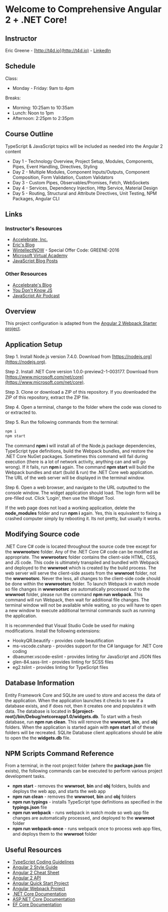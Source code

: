 # Welcome to Comprehensive Angular 2 + .NET Core!

## Instructor

Eric Greene - [http://t4d.io](http://t4d.io) - [LinkedIn](https://www.linkedin.com/in/ericwgreene)

## Schedule

Class:

- Monday - Friday: 9am to 4pm

Breaks:

- Morning: 10:25am to 10:35am
- Lunch: Noon to 1pm
- Afternoon: 2:25pm to 2:35pm

## Course Outline

TypeScript & JavaScript topics will be included as needed into the Angular 2 content

- Day 1 - Technology Overview, Project Setup, Modules, Components, Pipes, Event Handling, Directives, Styling
- Day 2 - Multiple Modules, Component Inputs/Outputs, Component Composition, Form Validation, Custom Validators
- Day 3 - Custom Pipes, Observables/Promises, Fetch, WebSockets
- Day 4 - Services, Dependency Injection, Http Service, Material Design
- Day 5 - Routing, Structural and Attribute Directives, Unit Testing, NPM Packages, Angular CLI

## Links

### Instructor's Resources

- [Accelebrate, Inc.](https://www.accelebrate.com/)
- [Eric's Blog](http://t4d.io/)
- [WintellectNOW](https://www.wintellectnow.com/Home/Instructor?instructorId=EricGreene) - Special Offer Code: GREENE-2016
- [Microsoft Virtual Academy](https://mva.microsoft.com/search/SearchResults.aspx#!q=Eric%20Greene&lang=1033)
- [JavaScript Blog Posts](https://www.accelebrate.com/blog/?s=Greene)

### Other Resources

- [Accelebrate's Blog](https://www.accelebrate.com/blog/)
- [You Don't Know JS](https://github.com/getify/You-Dont-Know-JS)
- [JavaScript Air Podcast](http://javascriptair.podbean.com/)

## Overview

This project configuration is adapted from the [Angular 2 Webpack Starter project](https://angular.io/docs/ts/latest/guide/webpack.html).

## Application Setup

Step 1. Install Node.js version 7.4.0. Download from [https://nodejs.org](https://nodejs.org).

Step 2. Install .NET Core version 1.0.0-preview2-1-003177. Download from [https://www.microsoft.com/net/core](https://www.microsoft.com/net/core).

Step 3. Clone or download a ZIP of this repository. If you downloaded the ZIP of this repository, extract the ZIP file.

Step 4. Open a terminal, change to the folder where the code was cloned to or extracted to.

Step 5. Run the following commands from the terminal:

```bash
npm i
npm start
```

The command **npm i** will install all of the Node.js package dependencies, TypeScript type definitions, build the Webpack bundles, and restore the .NET Core NuGet packages. Sometimes this command will fail during execution (there is a lot of network activity, anything can and will go wrong). If it fails, run **npm i** again. The command **npm start** will build the Webpack bundles and start (build & run) the .NET Core web application. The URL of the web server will be displayed in the terminal window.

Step 6. Open a web browser, and navigate to the URL outputted to the console window. The widget application should load. The login form will be pre-filled out. Click 'Login', then use the Widget Tool.

If the web page does not load a working application, delete the **node_modules** folder and run **npm i** again. Yes, this is equivalent to fixing a crashed computer simply by rebooting it. Its not pretty, but usually it works.

## Modifying Source code

.NET Core C# code is located throughout the source code tree except for the **wwwrootsrc** folder. Any of the .NET Core C# code can be modified as appropriate. The **wwwrootsrc** folder contains the client-side HTML, CSS, and JS code. This code is ultimately transpiled and bundled with Webpack and deployed to the **wwwroot** which is created by the build process. The web server will serve the client-side assets from the **wwwroot** folder, not the **wwwrootsrc**. Never the less, all changes to the client-side code should be done within the **wwwrootsrc** folder. To launch Webpack in watch mode so file changes in **wwwrootsrc** are automatically processed out to the **wwwroot** folder, please run the command **npm run webpack**. This command will run Webpack, then wait for additional file changes. The terminal window will not be available while waiting, so you will have to open a new window to execute additional terminal commands such as running the application.

It is recommended that Visual Studio Code be used for making modifications. Install the following extensions:

- HookyQR.beautify - provides code beautification
- ms-vscode.csharp - provides support for the C# language for .NET Core coding
- dbaeumer.vscode-eslint - provides linting for JavaScript and JSON files
- glen-84.sass-lint - provides linting for SCSS files
- eg2.tslint - provides linting for TypeScript files

## Database Information

Entity Framework Core and SQLite are used to store and access the data of the application. When the application launches it checks to see if a database exists, and if does not, then it creates one and populates it with data. The database is located in **${project-root}/bin/Debug/netcoreapp1.0/widgets.db**. To start with a fresh database, run **npm run clean**. This will remove the **wwwroot**, **bin**, and **obj** folders. When the application is started again with **npm start** all of these folders will be recreated. SQLite Database client applications should be able to open the the **widgets.db** file.

## NPM Scripts Command Reference

From a terminal, in the root project folder (where the **package.json** file exists), the following commands can be executed to perform various project development tasks.

- **npm start** - removes the **wwwroot**, **bin** and **obj** folders, builds and deploys the web app, and starts the web app
- **npm run clean** - removes the **wwwroot**, **bin** and **obj** folders
- **npm run typings** - installs TypeScript type definitions as specified in the **typings.json** file
- **npm run webpack** - runs webpack in watch mode so web app file changes are automatically processed, and deployed to the **wwwroot** folder
- **npm run webpack-once** - runs webpack once to process web app files, and deploys them to the **wwwroot** folder

## Useful Resources

- [TypeScript Coding Guidelines](https://github.com/Microsoft/TypeScript/wiki/Coding-guidelines)
- [Angular 2 Style Guide](https://angular.io/docs/ts/latest/guide/style-guide.html)
- [Angular 2 Cheat Sheet](https://angular.io/docs/ts/latest/guide/cheatsheet.html)
- [Angular 2 API](https://angular.io/docs/ts/latest/api/)
- [Angular Quick Start Project](https://angular.io/docs/ts/latest/quickstart.html)
- [Angular Webpack Project](https://angular.io/docs/ts/latest/guide/webpack.html)
- [.NET Core Documentation](https://docs.microsoft.com/en-us/dotnet/)
- [ASP.NET Core Documentation](https://docs.asp.net/en/latest/)
- [EF Core Documentation](https://docs.efproject.net/en/latest/)